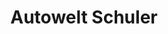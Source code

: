 ---
title: "Autowelt Schuler"
url: /villingen-schwenningen/autowelt-schuler-margarethe-scherb-strasse-2/
shop: Autohaus
---